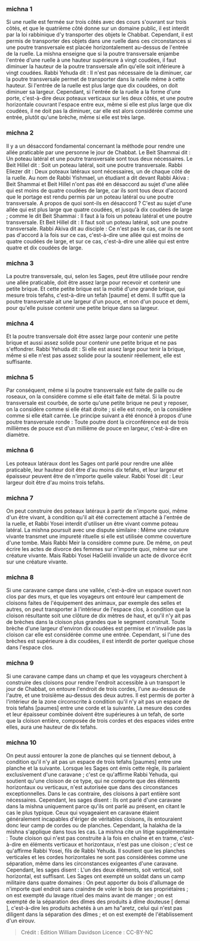 
### michna 1
Si une ruelle est fermée sur trois côtés avec des cours s'ouvrant sur trois côtés, et que le quatrième côté donne sur un domaine public, il est interdit par la loi rabbinique d'y transporter des objets le Chabbat. Cependant, il est permis de transporter des objets dans une ruelle dans ces circonstances si une poutre transversale est placée horizontalement au-dessus de l'entrée de la ruelle. La mishna enseigne que si la poutre transversale enjambe l'entrée d'une ruelle à une hauteur supérieure à vingt coudées, il faut diminuer la hauteur de la poutre transversale afin qu'elle soit inférieure à vingt coudées. Rabbi Yehuda dit : Il n'est pas nécessaire de la diminuer, car la poutre transversale permet de transporter dans la ruelle même à cette hauteur. Si l'entrée de la ruelle est plus large que dix coudées, on doit diminuer sa largeur. Cependant, si l'entrée de la ruelle a la forme d'une porte, c'est-à-dire deux poteaux verticaux sur les deux côtés, et une poutre horizontale couvrant l'espace entre eux, même si elle est plus large que dix coudées, il ne doit pas la diminuer, car elle est alors considérée comme une entrée, plutôt qu'une brèche, même si elle est très large.

### michna 2
Il y a un désaccord fondamental concernant la méthode pour rendre une allée praticable par une personne le jour de Chabbat. Le Beit Shammai dit : Un poteau latéral et une poutre transversale sont tous deux nécessaires. Le Beit Hillel dit : Soit un poteau latéral, soit une poutre transversale. Rabbi Eliezer dit : Deux poteaux latéraux sont nécessaires, un de chaque côté de la ruelle. Au nom de Rabbi Yishmael, un étudiant a dit devant Rabbi Akiva : Beit Shammai et Beit Hillel n'ont pas été en désaccord au sujet d'une allée qui est moins de quatre coudées de large, car ils sont tous deux d'accord que le portage est rendu permis par un poteau latéral ou une poutre transversale. A propos de quoi sont-ils en désaccord ? C'est au sujet d'une allée qui est plus large que quatre coudées, et jusqu'à dix coudées de large ; comme le dit Beit Shammai : Il faut à la fois un poteau latéral et une poutre transversale. Et Beit Hillel dit : Il faut soit un poteau latéral, soit une poutre transversale. Rabbi Akiva dit au disciple : Ce n'est pas le cas, car ils ne sont pas d'accord à la fois sur ce cas, c'est-à-dire une allée qui est moins de quatre coudées de large, et sur ce cas, c'est-à-dire une allée qui est entre quatre et dix coudées de large.

### michna 3
La poutre transversale, qui, selon les Sages, peut être utilisée pour rendre une allée praticable, doit être assez large pour recevoir et contenir une petite brique. Et cette petite brique est la moitié d'une grande brique, qui mesure trois tefahs, c'est-à-dire un tefah [paume] et demi. Il suffit que la poutre transversale ait une largeur d'un pouce, et non d'un pouce et demi, pour qu'elle puisse contenir une petite brique dans sa largeur.

### michna 4
Et la poutre transversale doit être assez large pour contenir une petite brique et aussi assez solide pour contenir une petite brique et ne pas s'effondrer. Rabbi Yehuda dit : Si elle est assez large pour tenir la brique, même si elle n'est pas assez solide pour la soutenir réellement, elle est suffisante.

### michna 5
Par conséquent, même si la poutre transversale est faite de paille ou de roseaux, on la considère comme si elle était faite de métal. Si la poutre transversale est courbée, de sorte qu'une petite brique ne peut y reposer, on la considère comme si elle était droite ; si elle est ronde, on la considère comme si elle était carrée. Le principe suivant a été énoncé à propos d'une poutre transversale ronde : Toute poutre dont la circonférence est de trois millièmes de pouce est d'un millième de pouce en largeur, c'est-à-dire en diamètre.

### michna 6
Les poteaux latéraux dont les Sages ont parlé pour rendre une allée praticable, leur hauteur doit être d'au moins dix tefahs, et leur largeur et épaisseur peuvent être de n'importe quelle valeur. Rabbi Yosei dit : Leur largeur doit être d'au moins trois tefahs.

### michna 7
On peut construire des poteaux latéraux à partir de n'importe quoi, même d'un être vivant, à condition qu'il ait été correctement attaché à l'entrée de la ruelle, et Rabbi Yosei interdit d'utiliser un être vivant comme poteau latéral. La mishna poursuit avec une dispute similaire : Même une créature vivante transmet une impureté rituelle si elle est utilisée comme couverture d'une tombe. Mais Rabbi Meir la considère comme pure. De même, on peut écrire les actes de divorce des femmes sur n'importe quoi, même sur une créature vivante. Mais Rabbi Yosei HaGelili invalide un acte de divorce écrit sur une créature vivante.

### michna 8
Si une caravane campe dans une vallée, c'est-à-dire un espace ouvert non clos par des murs, et que les voyageurs ont entouré leur campement de cloisons faites de l'équipement des animaux, par exemple des selles et autres, on peut transporter à l'intérieur de l'espace clos, à condition que la cloison résultante soit une clôture de dix mètres de haut, et qu'il n'y ait pas de brèches dans la cloison plus grandes que le segment construit. Toute brèche d'une largeur d'environ dix coudées est permise et n'invalide pas la cloison car elle est considérée comme une entrée. Cependant, si l'une des brèches est supérieure à dix coudées, il est interdit de porter quelque chose dans l'espace clos.

### michna 9
Si une caravane campe dans un champ et que les voyageurs cherchent à construire des cloisons pour rendre l'endroit accessible à un transport le jour de Chabbat, on entoure l'endroit de trois cordes, l'une au-dessus de l'autre, et une troisième au-dessus des deux autres. Il est permis de porter à l'intérieur de la zone circonscrite à condition qu'il n'y ait pas un espace de trois tefahs [paumes] entre une corde et la suivante. La mesure des cordes et leur épaisseur combinée doivent être supérieures à un tefah, de sorte que la cloison entière, composée de trois cordes et des espaces vides entre elles, aura une hauteur de dix tefahs.

### michna 10
On peut aussi entourer la zone de planches qui se tiennent debout, à condition qu'il n'y ait pas un espace de trois tefahs [paumes] entre une planche et la suivante. Lorsque les Sages ont émis cette règle, ils parlaient exclusivement d'une caravane ; c'est ce qu'affirme Rabbi Yehuda, qui soutient qu'une cloison de ce type, qui ne comporte que des éléments horizontaux ou verticaux, n'est autorisée que dans des circonstances exceptionnelles. Dans le cas contraire, des cloisons à part entière sont nécessaires. Cependant, les sages disent : Ils ont parlé d'une caravane dans la mishna uniquement parce qu'ils ont parlé au présent, en citant le cas le plus typique. Ceux qui voyageaient en caravane étaient généralement incapables d'ériger de véritables cloisons, ils entouraient donc leur camp de cordes ou de planches. Cependant, la halakha de la mishna s'applique dans tous les cas. La mishna cite un litige supplémentaire : Toute cloison qui n'est pas construite à la fois en chaîne et en trame, c'est-à-dire en éléments verticaux et horizontaux, n'est pas une cloison ; c'est ce qu'affirme Rabbi Yosei, fils de Rabbi Yehuda. Il soutient que les planches verticales et les cordes horizontales ne sont pas considérées comme une séparation, même dans les circonstances exigeantes d'une caravane. Cependant, les sages disent : L'un des deux éléments, soit vertical, soit horizontal, est suffisant. Les Sages ont exempté un soldat dans un camp militaire dans quatre domaines : On peut apporter du bois d'allumage de n'importe quel endroit sans craindre de voler le bois de ses propriétaires ; on est exempté du lavage rituel des mains avant de manger ; on est exempté de la séparation des dîmes des produits à dîme douteuse [ demai ], c'est-à-dire les produits achetés à un am ha"aretz, celui qui n'est pas diligent dans la séparation des dîmes ; et on est exempté de l'établissement d'un eirouv.

>Crédit : Edition William Davidson
>Licence : CC-BY-NC